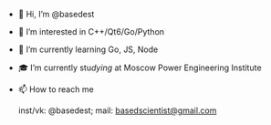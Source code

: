 - 👋 Hi, I’m @basedest
- 👀 I’m interested in C++/Qt6/Go/Python
- 🌱 I’m currently learning Go, JS, Node
- 🎓 I’m currently stu*dying* at Moscow Power Engineering Institute
- 📫 How to reach me 

  inst/vk: @basedest; mail: basedscientist@gmail.com 

<!---
idk im based af follow me
--->
